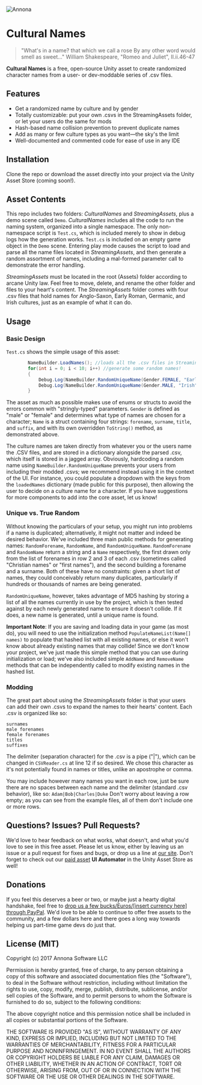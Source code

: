 ![Annona](https://games.annonasoftware.com/assets/images/culturalnames.png)
# Cultural Names
> "What's in a name? that which we call a rose
> By any other word would smell as sweet..."
> William Shakespeare, "Romeo and Juliet", II.ii.46-47

**Cultural Names** is a free, open-source Unity asset to create randomized character names from a user- or dev-moddable series of .csv files.

## Features
  - Get a randomized name by culture and by gender
  - Totally customizable: put your own .csvs in the StreamingAssets folder, or let your users do the same for mods
  - Hash-based name collision prevention to prevent duplicate names
  - Add as many or few culture types as you want—the sky's the limit
  - Well-documented and commented code for ease of use in any IDE

## Installation

Clone the repo or download the asset directly into your project via the Unity Asset Store (coming soon!).

## Asset Contents
This repo includes two folders: *CulturalNames* and *StreamingAssets*, plus a demo scene called `Demo`.
*CulturalNames* includes all the code to run the naming system, organized into a single namespace. The only non-namespace script is `Test.cs`, which is included merely to show in debug logs how the generation works. `Test.cs` is included on an empty game object in the `Demo` scene. Entering play mode causes the script to load and parse all the name files located in *StreamingAssets*, and then generate a random assortment of names, including a mal-formed parameter call to demonstrate the error handling.

*StreamingAssets* must be located in the root (Assets) folder according to arcane Unity law. Feel free to move, delete, and rename the other folder and files to your heart's content. The *StreamingAssets* folder comes with four .csv files that hold names for Anglo-Saxon, Early Roman, Germanic, and Irish cultures, just as an example of what it can do.

## Usage
### Basic Design
`Test.cs` shows the simple usage of this asset:
```csharp
		NameBuilder.LoadNames(); //loads all the .csv files in StreamingAssets
		for(int i = 0; i < 10; i++) //generate some random names!
		{
			Debug.Log(NameBuilder.RandomUniqueName(Gender.FEMALE, "EarlyRoman").ToString());
			Debug.Log(NameBuilder.RandomUniqueName(Gender.MALE, "Irish").ToString());
		}
```
The asset as much as possible makes use of enums or structs to avoid the errors common with "stringly-typed" parameters. `Gender` is defined as "male" or "female" and determines what type of names are chosen for a character; `Name` is a struct containing four strings: `forename`, `surname`, `title`, and `suffix`, and with its own overridden `ToString()` method, as demonstrated above.

The culture names are taken directly from whatever you or the users name the .CSV files, and are stored in a dictionary alongside the parsed .csv, which itself is stored in a jagged array. Obviously, hardcoding a random name using `NameBuilder.RandomUniqueName` prevents your users from including their modded .csvs; we recommend instead using it in the context of the UI. For instance, you could populate a dropdown with the keys from the `loadedNames` dictionary (made public for this purpose), then allowing the user to decide on a culture name for a character. If you have suggestions for more components to add into the core asset, let us know!

### Unique vs. True Random
Without knowing the particulars of your setup, you might run into problems if a name is duplicated; alternatively, it might not matter and indeed be desired behavior. We've included three main public methods for generating names: `RandomForename`, `RandomName`, and `RandomUniqueName`. `RandomForename` and `RandomName` return a string and a `Name` respectively, the first drawn only from the list of forenames in row 2 and 3 of each .csv (sometimes called "Christian names" or "first names"), and the second building a forename and a surname. Both of these have no constraints: given a short list of names, they could conceivably return many duplicates, particularly if hundreds or thousands of names are being generated.

`RandomUniqueName`, however, takes advantage of MD5 hashing by storing a list of all the names currently in use by the project, which is then tested against by each newly generated name to ensure it doesn't collide. If it does, a new name is generated, until a unique name is found.

**Important Note**: If you are saving and loading data in your game (as most do), you will need to use the initialization method `PopulateNameList(Name[] names)` to populate that hashed list with all existing names, or else it won't know about already existing names that may collide! Since we don't know your project, we've just made this simple method that you can use during initialization or load; we've also included simple `AddName` and `RemoveName` methods that can be independently called to modify existing names in the hashed list.


### Modding
The great part about using the *StreamingAssets* folder is that your users can add their own .csvs to expand the names to their hearts' content. Each .csv is organized like so:
```
surnames 
male forenames 
female forenames
titles
suffixes
```
The delimiter (separation character) for the .csv is a pipe ("|"), which can be changed in `CSVReader.cs` at line 12 if so desired. We chose this character as it's not potentially found in names or titles, unlike an apostrophe or comma.

You may include however many names you want in each row, just be sure there are no spaces between each name and the delimiter (standard .csv behavior), like so:
`Adam|Bob|Charles|Duke`
Don't worry about leaving a row empty; as you can see from the example files, all of them don't include one or more rows.

## Questions? Issues? Pull Requests?
We'd love to hear feedback on what works, what doesn't, and what you'd love to see in this free asset. Please let us know, either by leaving us an issue or a pull request for fixes and bugs, or drop us a line at [our site](https://games.annonasoftware.com/contact/). Don't forget to check out our [paid asset](http://u3d.as/Y6b) **UI Automator** in the Unity Asset Store as well!

## Donations
If you feel this deserves a beer or two, or maybe just a hearty digital handshake, feel free to [drop us a few bucks/Euros/[insert currency here] through PayPal](https://www.paypal.me/AnnonaSoftware/). We'd love to be able to continue to offer free assets to the community, and a few dollars here and there goes a long way towards helping us part-time game devs do just that.

## License (MIT)
Copyright (c) 2017 Annona Software LLC

Permission is hereby granted, free of charge, to any person obtaining a copy
of this software and associated documentation files (the "Software"), to deal
in the Software without restriction, including without limitation the rights
to use, copy, modify, merge, publish, distribute, sublicense, and/or sell
copies of the Software, and to permit persons to whom the Software is
furnished to do so, subject to the following conditions:

The above copyright notice and this permission notice shall be included in all
copies or substantial portions of the Software.

THE SOFTWARE IS PROVIDED "AS IS", WITHOUT WARRANTY OF ANY KIND, EXPRESS OR
IMPLIED, INCLUDING BUT NOT LIMITED TO THE WARRANTIES OF MERCHANTABILITY,
FITNESS FOR A PARTICULAR PURPOSE AND NONINFRINGEMENT. IN NO EVENT SHALL THE
AUTHORS OR COPYRIGHT HOLDERS BE LIABLE FOR ANY CLAIM, DAMAGES OR OTHER
LIABILITY, WHETHER IN AN ACTION OF CONTRACT, TORT OR OTHERWISE, ARISING FROM,
OUT OF OR IN CONNECTION WITH THE SOFTWARE OR THE USE OR OTHER DEALINGS IN THE
SOFTWARE.
